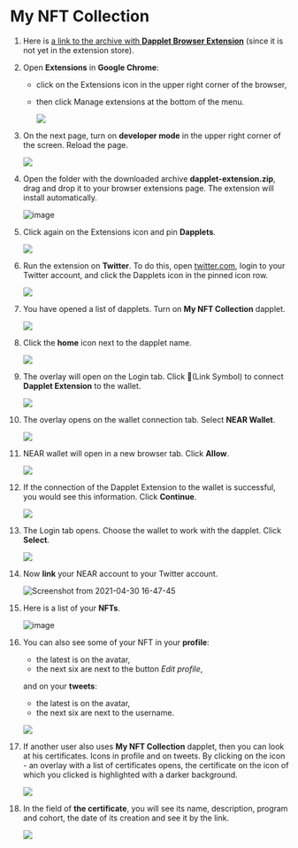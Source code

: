 # My NFT Collection

1. Here is [a link to the archive with **Dapplet Browser Extension**](https://github.com/dapplets/dapplet-extension/releases/download/v0.28.0/dapplet-extension.zip?config=https://arweave.net/EWMvYRd7JSpJkzS8NvwQkH9eYYodxQWpa2gyLPWZ9K4) (since it is not yet in the extension store).

2. Open **Extensions** in **Google Chrome**:
    
    * click on the Extensions icon in the upper right corner of the browser,
    * then click Manage extensions at the bottom of the menu.

      ![](https://i.imgur.com/BCjFqi2.png)

3. On the next page, turn on **developer mode** in the upper right corner of the screen. Reload the page.

    ![](https://i.imgur.com/o7jpeBh.png)

4. Open the folder with the downloaded archive **dapplet-extension.zip**, drag and drop it to your browser extensions page. The extension will install automatically.

    ![image](https://user-images.githubusercontent.com/43613968/116676178-5546b400-a9af-11eb-8997-07fa81edea35.png)


5. Click again on the Extensions icon and pin **Dapplets**.

    ![](https://i.imgur.com/idhwl0h.png)

6. Run the extension on **Twitter**. To do this, open [twitter.com](https://twitter.com/), login to your Twitter account, and click the Dapplets icon in the pinned icon row.

    ![](https://i.imgur.com/r0SIZdD.png)

7. You have opened a list of dapplets. Turn on **My NFT Collection** dapplet.

    ![](https://i.imgur.com/ShvXKN7.png)

8. Click the **home** icon next to the dapplet name.

    ![](https://i.imgur.com/fPkQyYq.png)

9. The overlay will open on the Login tab. Click 🔗(Link Symbol) to connect **Dapplet Extension** to the wallet.

    ![](https://i.imgur.com/ZVn9Shv.png)

10. The overlay opens on the wallet connection tab. Select **NEAR Wallet**.

    ![](https://i.imgur.com/4AddaCF.png)

11. NEAR wallet will open in a new browser tab. Click **Allow**.

    ![](https://i.imgur.com/K4n0qw0.png)

12. If the connection of the Dapplet Extension to the wallet is successful, you would see this information. Сlick **Continue**.

    ![](https://i.imgur.com/0NRSIOA.png)

13. The Login tab opens. Choose the wallet to work with the dapplet. Click **Select**.

    ![](https://i.imgur.com/bwiRkTu.png)

14. Now **link** your NEAR account to your Twitter account.

    ![Screenshot from 2021-04-30 16-47-45](https://user-images.githubusercontent.com/43613968/116704429-0bbc9000-a9d4-11eb-9508-377a626d33d1.png)

15. Here is a list of your **NFTs**.

    ![image](https://user-images.githubusercontent.com/43613968/116704872-92716d00-a9d4-11eb-9f18-b69ac9714561.png)

16. You can also see some of your NFT in your **profile**:

    * the latest is on the avatar,
    * the next six are next to the button *Edit profile*,

    and on your **tweets**:

    * the latest is on the avatar,
    * the next six are next to the username. 

    ![](https://i.imgur.com/z5y5ESo.png)

17. If another user also uses **My NFT Collection** dapplet, then you can look at his certificates. Icons in profile and on tweets. By clicking on the icon - an overlay with a list of certificates opens, the certificate on the icon of which you clicked is highlighted with a darker background.

    ![](https://i.imgur.com/u6kOavf.png)

18. In the field of **the certificate**, you will see its name, description, program and cohort, the date of its creation and see it by the link.

    ![](https://i.imgur.com/AFxKizJ.png)
